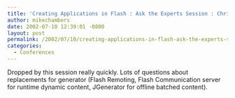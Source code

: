 ```yaml
---
title: 'Creating Applications in Flash : Ask the Experts Session : Chrissey Rey'
author: mikechambers
date: 2002-07-10 12:39:01 -0800
layout: post
permalink: /2002/07/10/creating-applications-in-flash-ask-the-experts-session-chrissey-rey/
categories:
  - Conferences
---
```



Dropped by this session really quickly. Lots of questions about replacements for generator (Flash Remoting, Flash Communication server for runtime dynamic content, JGenerator for offline batched content).